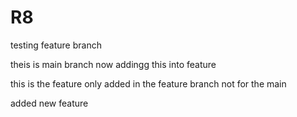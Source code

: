 # R8
testing feature branch 


theis is main branch now addingg this into feature


this is the feature only added in the feature branch not for the main

added new feature

